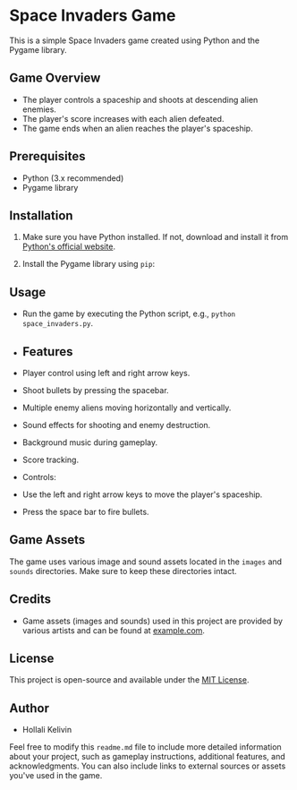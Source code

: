 # Space Invaders Game

This is a simple Space Invaders game created using Python and the Pygame library.

## Game Overview

- The player controls a spaceship and shoots at descending alien enemies.
- The player's score increases with each alien defeated.
- The game ends when an alien reaches the player's spaceship.

## Prerequisites

- Python (3.x recommended)
- Pygame library

## Installation

1. Make sure you have Python installed. If not, download and install it from [Python's official website](https://www.python.org/).

2. Install the Pygame library using `pip`:


## Usage

- Run the game by executing the Python script, e.g., `python space_invaders.py`.

- ## Features

- Player control using left and right arrow keys.
- Shoot bullets by pressing the spacebar.
- Multiple enemy aliens moving horizontally and vertically.
- Sound effects for shooting and enemy destruction.
- Background music during gameplay.
- Score tracking.

- Controls:
- Use the left and right arrow keys to move the player's spaceship.
- Press the space bar to fire bullets.

## Game Assets

The game uses various image and sound assets located in the `images` and `sounds` directories. Make sure to keep these directories intact.

## Credits

- Game assets (images and sounds) used in this project are provided by various artists and can be found at [example.com](https://example.com/).

## License

This project is open-source and available under the [MIT License](LICENSE).

## Author

- Hollali Kelivin

Feel free to modify this `readme.md` file to include more detailed information about your project, such as gameplay instructions, additional features, and acknowledgments. You can also include links to external sources or assets you've used in the game.
